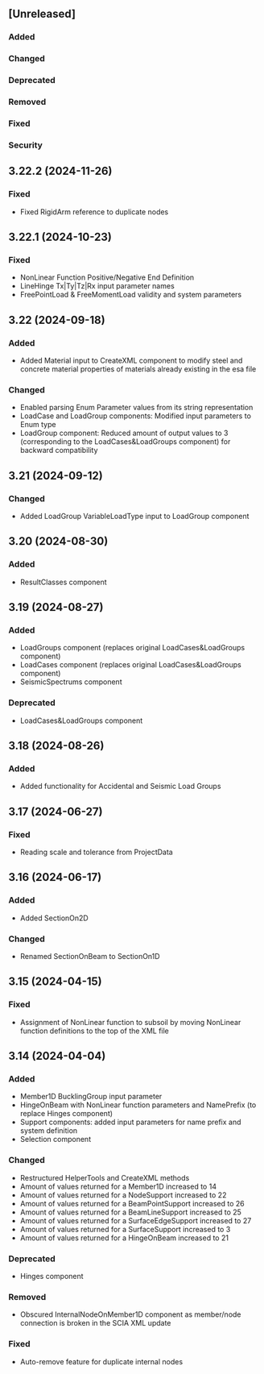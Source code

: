 ﻿## [Unreleased]
### Added
### Changed
### Deprecated
### Removed
### Fixed
### Security

## 3.22.2 (2024-11-26)
### Fixed
- Fixed RigidArm reference to duplicate nodes

## 3.22.1 (2024-10-23)
### Fixed
- NonLinear Function Positive/Negative End Definition
- LineHinge Tx|Ty|Tz|Rx input parameter names
- FreePointLoad & FreeMomentLoad validity and system parameters

## 3.22 (2024-09-18)
### Added
- Added Material input to CreateXML component to modify steel and concrete material properties of materials already existing in the esa file
### Changed
- Enabled parsing Enum Parameter values from its string representation
- LoadCase and LoadGroup components: Modified input parameters to Enum type
- LoadGroup component: Reduced amount of output values to 3 (corresponding to the LoadCases&LoadGroups component) for backward compatibility

## 3.21 (2024-09-12)
### Changed
- Added LoadGroup VariableLoadType input to LoadGroup component

## 3.20 (2024-08-30)
### Added
- ResultClasses component

## 3.19 (2024-08-27)
### Added
- LoadGroups component (replaces original LoadCases&LoadGroups component)
- LoadCases component (replaces original LoadCases&LoadGroups component)
- SeismicSpectrums component
### Deprecated
- LoadCases&LoadGroups component

## 3.18 (2024-08-26)
### Added
- Added functionality for Accidental and Seismic Load Groups

## 3.17 (2024-06-27)
### Fixed
- Reading scale and tolerance from ProjectData

## 3.16 (2024-06-17)
### Added
- Added SectionOn2D
### Changed
- Renamed SectionOnBeam to SectionOn1D

## 3.15 (2024-04-15)
### Fixed
- Assignment of NonLinear function to subsoil by moving NonLinear function definitions to the top of the XML file

## 3.14 (2024-04-04)
### Added
- Member1D BucklingGroup input parameter
- HingeOnBeam with NonLinear function parameters and NamePrefix (to replace Hinges component)
- Support components: added input parameters for name prefix and system definition
- Selection component
### Changed
- Restructured HelperTools and CreateXML methods
- Amount of values returned for a Member1D increased to 14
- Amount of values returned for a NodeSupport increased to 22
- Amount of values returned for a BeamPointSupport increased to 26
- Amount of values returned for a BeamLineSupport increased to 25
- Amount of values returned for a SurfaceEdgeSupport increased to 27
- Amount of values returned for a SurfaceSupport increased to 3
- Amount of values returned for a HingeOnBeam increased to 21
### Deprecated
- Hinges component
### Removed
- Obscured InternalNodeOnMember1D component as member/node connection is broken in the SCIA XML update
### Fixed
- Auto-remove feature for duplicate internal nodes
